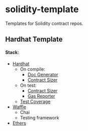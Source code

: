 # solidity-template
Templates for Solidity contract repos.

## Hardhat Template

#### Stack:
* [Hardhat](https://hardhat.org/)
    * On compile:
        * [Doc Generator](https://hardhat.org/plugins/hardhat-docgen.html)
        * [Contract Sizer](https://hardhat.org/plugins/hardhat-contract-sizer.html)
    * On test:
        * [Contract Sizer](https://hardhat.org/plugins/hardhat-contract-sizer.html)
        * [Gas Reporter](https://hardhat.org/plugins/hardhat-gas-reporter.html)
    * [Test Coverage](https://hardhat.org/plugins/solidity-coverage.html)
* [Waffle](https://hardhat.org/plugins/nomiclabs-hardhat-waffle.html) 
    * Chai
    *  Testing framework
* [Ethers](https://hardhat.org/plugins/nomiclabs-hardhat-ethers.html)

